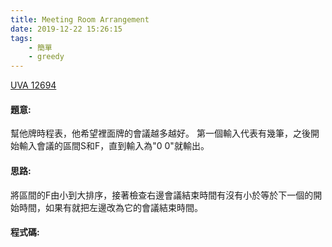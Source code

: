 ```yaml
---
title: Meeting Room Arrangement
date: 2019-12-22 15:26:15
tags:
    - 簡單
    - greedy
---
```

[UVA 12694](https://onlinejudge.org/external/126/12694.pdf)
<!-- more -->

#### 題意:
幫他牌時程表，他希望裡面牌的會議越多越好。
第一個輸入代表有幾筆，之後開始輸入會議的區間S和F，直到輸入為"0 0"就輸出。

#### 思路:
將區間的F由小到大排序，接著檢查右邊會議結束時間有沒有小於等於下一個的開始時間，如果有就把左邊改為它的會議結束時間。

#### 程式碼:
<script src="https://gist.github.com/Daviswww/76dc64ecd51fcede83e0d4edb89eb876.js"></script>